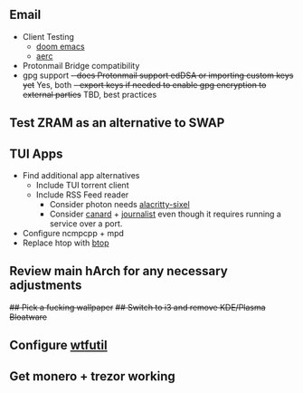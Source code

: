 ## Email
- Client Testing
  - [doom emacs](https://github.com/doomemacs/doomemacs)
  - [aerc](https://archlinux.org/packages/community/x86_64/aerc/)
- Protonmail Bridge compatibility
- gpg support
~~- does Protonmail support edDSA or importing custom keys yet~~ Yes, both
~~- export keys if needed to enable gpg encryption to external parties~~ TBD, best practices
## Test ZRAM as an alternative to SWAP
## TUI Apps
- Find additional app alternatives 
  - Include TUI torrent client
  - Include RSS Feed reader
    - Consider photon needs [alacritty-sixel](https://github.com/microo8/alacritty-sixel)
    - Consider [canard](https://github.com/mrusme/canard) + [journalist](https://github.com/mrusme/journalist) even though it requires running a service over a port.
- Configure ncmpcpp + mpd
- Replace htop with [btop](https://github.com/aristocratos/btop)
## Review main hArch for any necessary adjustments
~~## Pick a fucking wallpaper~~
~~## Switch to i3 and remove KDE/Plasma Bloatware~~
## Configure [wtfutil](https://github.com/wtfutil/wtf)
## Get monero + trezor working

